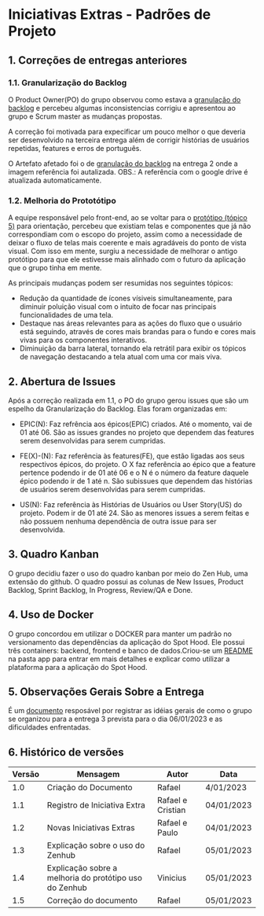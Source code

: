 # Iniciativas Extras - Padrões de Projeto

## 1. Correções de entregas anteriores

### 1.1. Granularização do Backlog
O Product Owner(PO) do grupo observou como estava a [granulação do backlog](/Modelagem/Backlog.md) e percebeu algumas inconsistencias corrigiu e apresentou ao grupo e Scrum master as mudanças propostas. 

A correção foi motivada para expecificar um pouco melhor o que deveria ser desenvolvido na terceira entrega além de corrigir histórias de usuários repetidas, features e erros de português.

O Artefato afetado foi o de [granulação do backlog](/Modelagem/Backlog.md#Prototype) na entrega 2 onde a imagem referência foi autalizada. OBS.: A referência com o google drive é atualizada automaticamente.

### 1.2. Melhoria do Prototótipo
A equipe responsável pelo front-end, ao se voltar para o [protótipo (tópico 5)](../Base/1.1.1.DesignSprint.md) para orientação, percebeu que existiam telas e componentes que já não correspondiam com o escopo do projeto, assim como a necessidade de deixar o fluxo de telas mais coerente e mais agradáveis do ponto de vista visual. Com isso em mente, surgiu a necessidade de melhorar o antigo protótipo para que ele estivesse mais alinhado com o futuro da aplicação que o grupo tinha em mente.

As principais mudanças podem ser resumidas nos seguintes tópicos:
* Redução da quantidade de ícones vísiveis simultaneamente, para diminuir poluição visual com o intuito de focar nas principais funcionalidades de uma tela.
* Destaque nas áreas relevantes para as ações do fluxo que o usuário está seguindo, através de cores mais brandas para o fundo e cores mais vivas para os componentes interativos.
* Diminuição da barra lateral, tornando ela retrátil para exibir os tópicos de navegação destacando a tela atual com uma cor mais viva.

## 2. Abertura de Issues
Após a correção realizada em 1.1, o PO do grupo gerou issues que são um espelho da Granularização do Backlog. Elas foram organizadas em:
* EPIC(N): Faz refrência aos épicos(EPIC) criados. Até o momento, vai de 01 até 06. São as issues grandes no projeto que dependem das features serem desenvolvidas para serem cumpridas.

* FE(X)-(N): Faz referência às features(FE), que estão ligadas aos seus respectivos épicos, do projeto. O X faz referência ao épico que a feature pertence podendo ir de 01 até 06 e o N é o número da feature daquele épico podendo ir de 1 até n. São subissues que dependem das histórias de usuários serem desenvolvidas para serem cumpridas.

* US(N): Faz referência às Histórias de Usuários ou User Story(US) do projeto. Podem ir de 01 até 24. São as menores issues a serem feitas e não possuem nenhuma dependência de outra issue para ser desenvolvida.

## 3. Quadro Kanban
O grupo decidiu fazer o uso do quadro kanban por meio do Zen Hub, uma extensão do github. O quadro possui as colunas de New Issues, Product Backlog, Sprint Backlog, In Progress, Review/QA e Done.

## 4. Uso de Docker
O grupo concordou em utilizar o DOCKER para manter um padrão no versionamento das dependências da aplicação do Spot Hood. Ele possui três containers: backend, frontend e banco de dados.Criou-se um [README](https://github.com/UnBArqDsw2022-2/2022.2_G3_SpotHood/tree/main/app) na pasta app para entrar em mais detalhes e explicar como utilizar a plataforma para a aplicação do Spot Hood.

## 5. Observações Gerais Sobre a Entrega
É um [documento](/PadroesDeProjeto/3.6.ObservacoesGerais.md) resposável por registrar as idéias gerais de como o grupo se organizou para a entrega 3 prevista para o dia 06/01/2023 e as dificuldades enfrentadas.

## 6. Histórico de versões
  
| Versão | Mensagem                   | Autor        | Data       |
|--------|----------------------------|--------------|------------|
| 1.0    | Criação do Documento       | Rafael| 4/01/2023 |
| 1.1    | Registro de Iniciativa Extra      | Rafael e Cristian | 04/01/2023 |
| 1.2    | Novas Iniciativas Extras     | Rafael e Paulo | 04/01/2023|
| 1.3    | Explicação sobre o uso do Zenhub| Rafael | 05/01/2023|
| 1.4    | Explicação sobre a melhoria do protótipo uso do Zenhub| Vinicius | 05/01/2023|
| 1.5    | Correção do documento | Rafael | 05/01/2023


